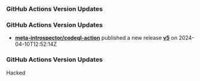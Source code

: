### GitHub Actions Version Updates

### GitHub Actions Version Updates
* **[meta-introspector/codeql-action](https://github.com/meta-introspector/codeql-action)** published a new release **[v5](https://github.com/meta-introspector/codeql-action/releases/tag/v5)** on 2024-04-10T12:52:14Z

### GitHub Actions Version Updates
Hacked
